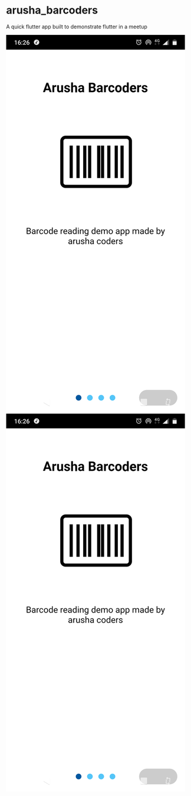 # arusha_barcoders

A quick flutter app built to demonstrate flutter in a meetup


![image info](./screens/screen1.png)
![Alt text](screens/screen1.png?raw=true "")

